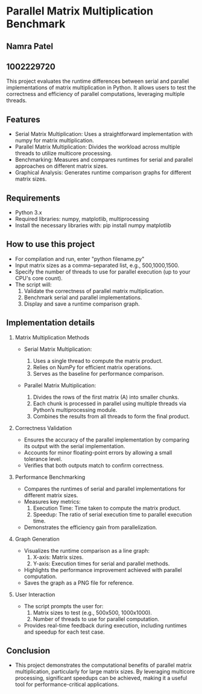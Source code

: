 # Parallel Matrix Multiplication Benchmark

## Namra Patel

## 1002229720

This project evaluates the runtime differences between serial and parallel implementations of matrix multiplication in Python. It allows users to test the correctness and efficiency of parallel computations, leveraging multiple threads.

## Features

- Serial Matrix Multiplication: Uses a straightforward implementation with numpy for matrix multiplication.
- Parallel Matrix Multiplication: Divides the workload across multiple threads to utilize multicore processing.
- Benchmarking: Measures and compares runtimes for serial and parallel approaches on different matrix sizes.
- Graphical Analysis: Generates runtime comparison graphs for different matrix sizes.

## Requirements

- Python 3.x
- Required libraries: numpy, matplotlib, multiprocessing
- Install the necessary libraries with: pip install numpy matplotlib

## How to use this project

- For compilation and run, enter "python filename.py"
- Input matrix sizes as a comma-separated list, e.g., 500,1000,1500.
- Specify the number of threads to use for parallel execution (up to your CPU's core count).
- The script will:
    1. Validate the correctness of parallel matrix multiplication.
    2. Benchmark serial and parallel implementations.
    3. Display and save a runtime comparison graph.

## Implementation details

1. Matrix Multiplication Methods
    - Serial Matrix Multiplication:
        1. Uses a single thread to compute the matrix product.
        2. Relies on NumPy for efficient matrix operations.
        3. Serves as the baseline for performance comparison.

    - Parallel Matrix Multiplication:
        1. Divides the rows of the first matrix (A) into smaller chunks.
        2. Each chunk is processed in parallel using multiple threads via Python’s multiprocessing module.
        3. Combines the results from all threads to form the final product.

2. Correctness Validation
    - Ensures the accuracy of the parallel implementation by comparing its output with the serial implementation.
    - Accounts for minor floating-point errors by allowing a small tolerance level.
    - Verifies that both outputs match to confirm correctness.

3. Performance Benchmarking
    - Compares the runtimes of serial and parallel implementations for different matrix sizes.
    - Measures key metrics:
        1. Execution Time: Time taken to compute the matrix product.
        2. Speedup: The ratio of serial execution time to parallel execution time.
    - Demonstrates the efficiency gain from parallelization.

4. Graph Generation
    - Visualizes the runtime comparison as a line graph:
        1. X-axis: Matrix sizes.
        2. Y-axis: Execution times for serial and parallel methods.
    - Highlights the performance improvement achieved with parallel computation.
    - Saves the graph as a PNG file for reference.

5. User Interaction
    - The script prompts the user for:
        1. Matrix sizes to test (e.g., 500x500, 1000x1000).
        2. Number of threads to use for parallel computation.
    - Provides real-time feedback during execution, including runtimes and speedup for each test case.

## Conclusion

- This project demonstrates the computational benefits of parallel matrix multiplication, particularly for large matrix sizes. By leveraging multicore processing, significant speedups can be achieved, making it a useful tool for performance-critical applications.
